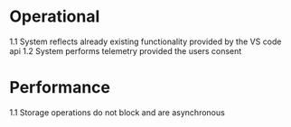 # Operational
1.1 System reflects already existing functionality provided by the VS code api
1.2 System performs telemetry provided the users consent

# Performance
1.1 Storage operations do not block and are asynchronous
